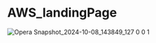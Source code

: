 # AWS_landingPage

![Opera Snapshot_2024-10-08_143849_127 0 0 1](https://github.com/user-attachments/assets/4db9efd1-0bcc-4496-a308-787fd379f244)
